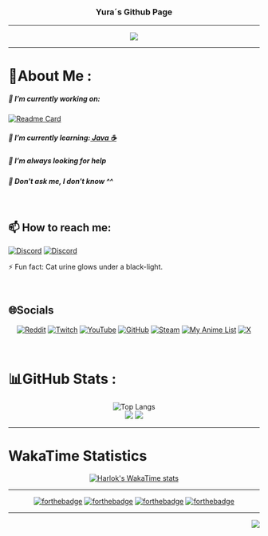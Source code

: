 <div align="center">
  
<h3> Yura´s Github Page </h1>

</div>

---

<p align="center">
 <a href="https://github.com/yuraaah/Yuraaah"><img src="https://readme-typing-svg.herokuapp.com?color=%2336BCF7&center=true&vCenter=true&lines=Hi%2C+welcome+to+my+Github+page.;I+am+Yura!;The+co-founder+of+Spectixen+Network.;also+a+back-end+dev;+trying+to+go+full-stack.;"></a>
</p>

---

<div align="left">

# 💫About Me :

  <div align="left">
    

##### 🔭 I’m currently working on: <br>
[![Readme Card](https://github-readme-stats.vercel.app/api/pin/?username=yuraaah&repo=task-app&theme=midnight_purple)](https://github.com/yuraaah/task-app)<br>
    
##### 🌱 I’m currently learning:<a href="https://roadmap.sh/u/yura"> Java ☕</a>

##### 🤔 I’m always looking for help

##### 💬 Don't ask me, I don't know ^^
<br>

## 📫 How to reach me:

[![Discord](https://img.shields.io/badge/Yuraaah-%237289DA.svg?style=for-the-badge&logo=discord&logoColor=white)](https://discord.com/users/274862758258802689)
[![Discord](https://img.shields.io/badge/Spectixen%20Network-%237289DA.svg?style=for-the-badge&logo=discord&logoColor=white)](https://discord.com/invite/H3ZBhtQ)

⚡ Fun fact: Cat urine glows under a black-light.

</div>
<br>

## 🌐Socials
<div align="center">
  
[![Reddit](https://img.shields.io/badge/Reddit-%23FF4500?style=for-the-badge&logo=Reddit&logoColor=white)](https://reddit.com/user/CrazyBrumik) [![Twitch](https://img.shields.io/badge/Twitch-%239146FF?style=for-the-badge&logo=Twitch&logoColor=white)](https://www.twitch.tv/yuratheteddybear) [![YouTube](https://img.shields.io/badge/YouTube-%23FF0000?style=for-the-badge&logo=YouTube&logoColor=white)](https://www.youtube.com/channel/UCjh6PkH4sIuB1ddwRdI_rjg) [![GitHub](https://img.shields.io/badge/GitHub-100000?style=for-the-badge&logo=github&logoColor=white)](https://github.com/yuraaah) [![Steam](https://img.shields.io/badge/Steam-000000?style=for-the-badge&logo=steam&logoColor=white)](https://steamcommunity.com/id/operatoryura) [![My Anime List](https://img.shields.io/badge/Myanimelist-2E51A2?style=for-the-badge&logo=myanimelist&logoColor=white)](https://www.anime-planet.com/users/Yuraaah) [![X](https://img.shields.io/badge/Twitter-1DA1F2?style=for-the-badge&logo=x&logoColor=white)](https://twitter.com/STXN_Yura)
</div>
<br>

# 📊GitHub Stats :
<div align="center">

![Top Langs](https://github-readme-stats.vercel.app/api/top-langs/?username=yuraaah&layout=donut&theme=midnight-purple)<br/>
![](https://github-readme-stats.vercel.app/api?username=yuraah&theme=midnight-purple&hide_border=false&include_all_commits=false&count_private=false)
![](https://github-readme-streak-stats.herokuapp.com/?user=yuraaah&theme=midnight-purple&hide_border=false)<br/>

</div>

---

# WakaTime Statistics

<div align="center">

[![Harlok's WakaTime stats](https://github-readme-stats.vercel.app/api/wakatime?username=yura)](https://github.com/anuraghazra/github-readme-stats)



---

[![forthebadge](https://forthebadge.com/images/badges/0-percent-optimized.svg)](https://forthebadge.com)
[![forthebadge](https://forthebadge.com/images/badges/60-percent-of-the-time-works-every-time.svg)](https://forthebadge.com)
[![forthebadge](https://forthebadge.com/images/badges/ctrl-c-ctrl-v.svg)](https://forthebadge.com)
[![forthebadge](https://forthebadge.com/images/badges/powered-by-coffee.svg)](https://forthebadge.com)
</div>

---

<div align="right">

![](https://komarev.com/ghpvc/?username=yuraaah&style=for-the-badge)

</div>

